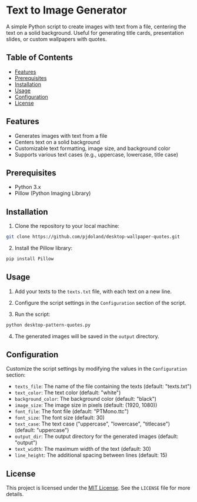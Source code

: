 # Text to Image Generator

A simple Python script to create images with text from a file, centering the text on a solid background. Useful for generating title cards, presentation slides, or custom wallpapers with quotes.

## Table of Contents

- [Features](#features)
- [Prerequisites](#prerequisites)
- [Installation](#installation)
- [Usage](#usage)
- [Configuration](#configuration)
- [License](#license)

## Features

- Generates images with text from a file
- Centers text on a solid background
- Customizable text formatting, image size, and background color
- Supports various text cases (e.g., uppercase, lowercase, title case)

## Prerequisites

- Python 3.x
- Pillow (Python Imaging Library)

## Installation

1. Clone the repository to your local machine:

``` bash
git clone https://github.com/pjdoland/desktop-wallpaper-quotes.git
```

2. Install the Pillow library:

``` bash
pip install Pillow
```

## Usage

1. Add your texts to the `texts.txt` file, with each text on a new line.

2. Configure the script settings in the `Configuration` section of the script.

3. Run the script:

``` bash
python desktop-pattern-quotes.py
```

4. The generated images will be saved in the `output` directory.

## Configuration

Customize the script settings by modifying the values in the `Configuration` section:

- `texts_file`: The name of the file containing the texts (default: "texts.txt")
- `text_color`: The text color (default: "white")
- `background_color`: The background color (default: "black")
- `image_size`: The image size in pixels (default: (1920, 1080))
- `font_file`: The font file (default: "PTMono.ttc")
- `font_size`: The font size (default: 30)
- `text_case`: The text case ("uppercase", "lowercase", "titlecase") (default: "uppercase")
- `output_dir`: The output directory for the generated images (default: "output")
- `text_width`: The maximum width of the text (default: 30)
- `line_height`: The additional spacing between lines (default: 15)

## License

This project is licensed under the [MIT License](LICENSE). See the `LICENSE` file for more details.

